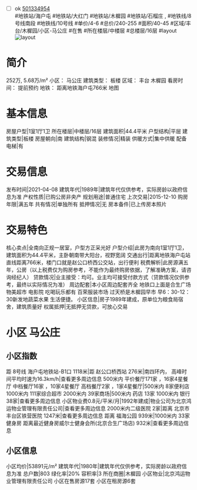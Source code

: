 - [ ] ok [501334954](https://bj.5i5j.com/ershoufang/501334954.html)  
 #地铁站/海户屯 #地铁站/大红门 #地铁站/木樨园 #地铁站/石榴庄 ,  #地铁线/8号线南段 #地铁线/10号线
#单价/4-6 #总价/240-255 #面积/40-45   #区域/丰台/木樨园/小区-马公庄 #在售 #所在楼层/中楼层 #总楼层/16层 #layout 
![layout](http://image2a.5i5j.com/bdir/layout/b9d482dd51f7442ea2dadda4cd638cdc.jpg_P5.jpg) 
# 简介 
 252万,  5.68万/m² 
小区： 马公庄
建筑类型： 板楼
区域： 丰台 木樨园
看房时间： 提前预约
地铁： 距离地铁海户屯766米 地图
# 基本信息 
 房屋户型|1室1厅1卫
所在楼层|中楼层/16层
建筑面积|44.4平米
户型结构|平层
建筑类型|板楼
房屋朝向|南
建筑结构|钢混
装修情况|精装
供暖方式|集中供暖
配备电梯|有
# 交易信息 
 发布时间|2021-04-08
建筑年代|1989年|建筑年代仅供参考，实际房龄以政府信息为准
产权性质|已购公房非央产
规划用途|普通住宅
上次交易|2015-12-10
购房年限|满五年
共有情况|单独所有
抵押情况|无
房本备件|已上传房本照片
# 交易特色 
 核心卖点|全南向正规一居室，户型方正采光好
户型介绍|此房为南向1室1厅1卫，建筑面积为44.4平米，主卧朝南带大阳台，视野宽阔
交通出行|距离地铁海户屯站直线距离766米，楼门口就是赵公口桥西公交站，出行便利
税费解析|此房源满五年，公房（以上税费仅为购房参考，不能作为最终购房依据，了解准确方案，请咨询经纪人）
贷款情况|业主接受：均可。业主均可接受付款方式（贷款情况仅供参考，最终以实际情况为准）
周边配套|本小区周边配套齐全 地铁口上面是合生广场 物美超市 电影院 吃喝玩乐都有 百荣服装市场 过天桥是木樨园早市 早6：30-12：30新发地蔬菜水果 生活便捷。
小区信息|房子1989年建成，原单位为粮食局宿舍，建筑质量好
权属抵押|无抵押无贷款，可放心交易
# 小区 马公庄
## 小区指数 
 距 8号线 海户屯地铁站-B1口 1118米|距 赵公口桥西站 276米|南四环内， 高峰时间平均时速为16.3km/h|查看更多周边信息
500米内 平价餐厅171家 ，16家4星餐厅
中档餐厅16家 ，10家4星餐厅
高档餐厅2家 ，1家4星餐厅|500米内 8家便利店
1000米内 111家综合超市
2000米内 39家商场|500米内 药店 13家
1000米内 银行 38家|查看更多周边信息
小区物业费0.8元/平米/月|1992年建成|物业公司为北京鸿运物业管理有限责任公司|查看更多周边信息
2000米内二级医院 2家|距离 北京市丰台区铁营医院  1247米|查看更多周边信息
距离 福海公园 939米|1000米内 33家 健身房
距离最近健身房威尔士健身会所(北京合生广场店) 932米|查看更多周边信息
## 小区信息 
 小区均价|53891元/m²
建筑年代|1980年|建筑年代仅供参考，实际房龄以政府信息为准
总户数|803
绿化率|20%
容积率|3
所在商圈|木樨园
小区物业|北京鸿运物业管理有限责任公司
小区在售房源17套
小区在租房源6套
